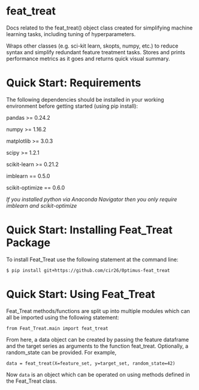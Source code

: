 # feat_treat
Docs related to the feat_treat() object class created for simplifying machine learning tasks, including tuning of hyperparameters.

Wraps other classes (e.g. sci-kit learn, skopts, numpy, etc.) to reduce syntax and simplify redundant feature treatment tasks.
Stores and prints performance metrics as it goes and returns quick visual summary.


# Quick Start: Requirements
The following dependencies should be installed in your working environment before getting started (using pip install): 

pandas >= 0.24.2 

numpy >= 1.16.2

matplotlib >= 3.0.3

scipy >= 1.2.1

scikit-learn >= 0.21.2

imblearn == 0.5.0

scikit-optimize == 0.6.0

*If you installed python via Anaconda Navigator then you only require imblearn and scikit-optimize*


# Quick Start: Installing Feat_Treat Package
To install Feat_Treat use the following statement at the command line:

``` $ pip install git+https://github.com/cir26/0ptimus-feat_treat ```


# Quick Start: Using Feat_Treat
Feat_Treat methods/functions are split up into multiple modules which can all be imported using the following statement:

``` from Feat_Treat.main import feat_treat ```

From here, a data object can be created by passing the feature dataframe and the target series as arguments to the function feat_treat. Optionally, a random_state can be provided. For example,

``` data = feat_treat(X=feature_set, y=target_set, random_state=42) ```

Now `data` is an object which can be operated on using methods defined in the Feat_Treat class.

